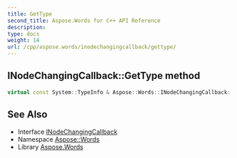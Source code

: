 ```yaml
---
title: GetType
second_title: Aspose.Words for C++ API Reference
description: 
type: docs
weight: 14
url: /cpp/aspose.words/inodechangingcallback/gettype/
---
```

## INodeChangingCallback::GetType method




```cpp
virtual const System::TypeInfo & Aspose::Words::INodeChangingCallback::GetType() const override
```

## See Also

* Interface [INodeChangingCallback](../)
* Namespace [Aspose::Words](../../)
* Library [Aspose.Words](../../../)
